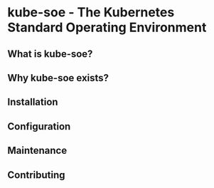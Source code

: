 # kube-soe - The Kubernetes Standard Operating Environment

## What is kube-soe?


## Why kube-soe exists?


## Installation


## Configuration


## Maintenance


## Contributing


